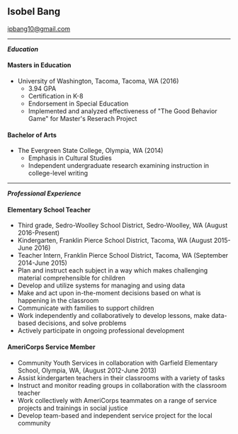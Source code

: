 ## Isobel Bang
  ipbang10@gmail.com
  
  ---
***Education***
#### Masters in Education  
* University of Washington, Tacoma, Tacoma, WA (2016)
  * 3.94 GPA
  * Certification in K-8
  * Endorsement in Special Education
  * Implemented and analyzed effectiveness of "The Good Behavior Game" for Master's Reserach Project

#### Bachelor of Arts 
* The Evergreen State College, Olympia, WA (2014)
  * Emphasis in Cultural Studies
  * Independent undergraduate research examining instruction in college-level writing  

---
  ***Professional Experience***
  
#### Elementary School Teacher 
 * Third grade, Sedro-Woolley School District, Sedro-Woolley, WA (August 2016-Present)  
 * Kindergarten, Franklin Pierce School District, Tacoma, WA (August 2015-June 2016)  
 * Teacher Intern, Franklin Pierce School District, Tacoma, WA (September 2014-June 2015)  
  * Plan and instruct each subject in a way which makes challenging material comprehensible for children  
  * Develop and utilize systems for managing and using data  
  * Make and act upon in-the-moment decisions based on what is happening in the classroom  
  * Communicate with families to support children  
  * Work independently and collaboratively to develop lessons, make data-based decisions, and solve problems  
  * Actively participate in ongoing professional development  
   
#### AmeriCorps Service Member  
 * Community Youth Services in collaboration with Garfield Elementary School, Olympia, WA, (August 2012-June 2013)  
  * Assist kindergarten teachers in their classrooms with a variety of tasks
  * Instruct and monitor reading groups in collaboration with the classroom teacher
  * Work collectively with AmeriCorps teammates on a range of service projects and trainings in social justice
  * Develop team-based and independent service project for the local community
    




